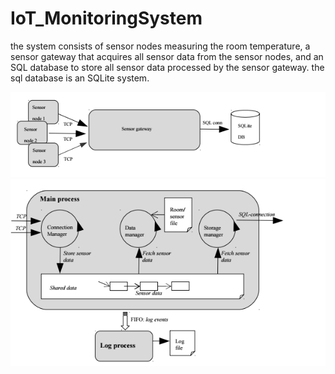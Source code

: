 # IoT_MonitoringSystem
the system consists of sensor nodes measuring the room temperature, a sensor gateway that acquires all sensor data from the sensor nodes, and an SQL database to store all sensor data processed by the sensor gateway. the sql database is an SQLite system. 


![Alt text](/structure.png?raw=true "Structure")
![Alt text](/process.png?raw=true "process")
